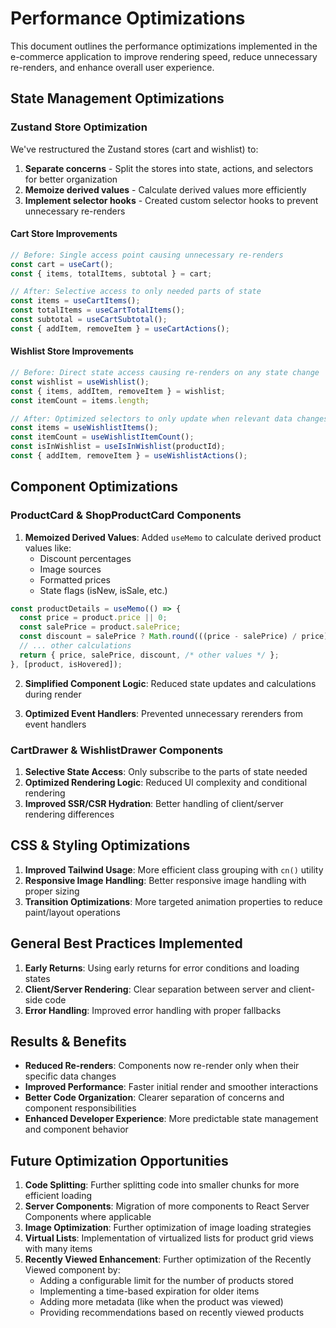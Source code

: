 # Performance Optimizations

This document outlines the performance optimizations implemented in the e-commerce application to improve rendering speed, reduce unnecessary re-renders, and enhance overall user experience.

## State Management Optimizations

### Zustand Store Optimization

We've restructured the Zustand stores (cart and wishlist) to:

1. **Separate concerns** - Split the stores into state, actions, and selectors for better organization
2. **Memoize derived values** - Calculate derived values more efficiently
3. **Implement selector hooks** - Created custom selector hooks to prevent unnecessary re-renders

#### Cart Store Improvements
```typescript
// Before: Single access point causing unnecessary re-renders
const cart = useCart();
const { items, totalItems, subtotal } = cart;

// After: Selective access to only needed parts of state
const items = useCartItems();
const totalItems = useCartTotalItems();
const subtotal = useCartSubtotal();
const { addItem, removeItem } = useCartActions();
```

#### Wishlist Store Improvements
```typescript
// Before: Direct state access causing re-renders on any state change
const wishlist = useWishlist();
const { items, addItem, removeItem } = wishlist;
const itemCount = items.length;

// After: Optimized selectors to only update when relevant data changes
const items = useWishlistItems();
const itemCount = useWishlistItemCount();
const isInWishlist = useIsInWishlist(productId);
const { addItem, removeItem } = useWishlistActions();
```

## Component Optimizations

### ProductCard & ShopProductCard Components

1. **Memoized Derived Values**: Added `useMemo` to calculate derived product values like:
   - Discount percentages
   - Image sources
   - Formatted prices
   - State flags (isNew, isSale, etc.)

```typescript
const productDetails = useMemo(() => {
  const price = product.price || 0;
  const salePrice = product.salePrice;
  const discount = salePrice ? Math.round(((price - salePrice) / price) * 100) : null;
  // ... other calculations
  return { price, salePrice, discount, /* other values */ };
}, [product, isHovered]);
```

2. **Simplified Component Logic**: Reduced state updates and calculations during render

3. **Optimized Event Handlers**: Prevented unnecessary rerenders from event handlers

### CartDrawer & WishlistDrawer Components

1. **Selective State Access**: Only subscribe to the parts of state needed
2. **Optimized Rendering Logic**: Reduced UI complexity and conditional rendering
3. **Improved SSR/CSR Hydration**: Better handling of client/server rendering differences

## CSS & Styling Optimizations

1. **Improved Tailwind Usage**: More efficient class grouping with `cn()` utility
2. **Responsive Image Handling**: Better responsive image handling with proper sizing
3. **Transition Optimizations**: More targeted animation properties to reduce paint/layout operations

## General Best Practices Implemented

1. **Early Returns**: Using early returns for error conditions and loading states
2. **Client/Server Rendering**: Clear separation between server and client-side code
3. **Error Handling**: Improved error handling with proper fallbacks

## Results & Benefits

- **Reduced Re-renders**: Components now re-render only when their specific data changes
- **Improved Performance**: Faster initial render and smoother interactions
- **Better Code Organization**: Clearer separation of concerns and component responsibilities
- **Enhanced Developer Experience**: More predictable state management and component behavior

## Future Optimization Opportunities

1. **Code Splitting**: Further splitting code into smaller chunks for more efficient loading
2. **Server Components**: Migration of more components to React Server Components where applicable
3. **Image Optimization**: Further optimization of image loading strategies
4. **Virtual Lists**: Implementation of virtualized lists for product grid views with many items
5. **Recently Viewed Enhancement**: Further optimization of the Recently Viewed component by:
   - Adding a configurable limit for the number of products stored
   - Implementing a time-based expiration for older items
   - Adding more metadata (like when the product was viewed)
   - Providing recommendations based on recently viewed products 